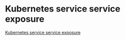 # Kubernetes service service exposure
[Kubernetes service service exposure](https://aiwithcloud.com/2022/09/16/kubernetes_service_service_exposure/)